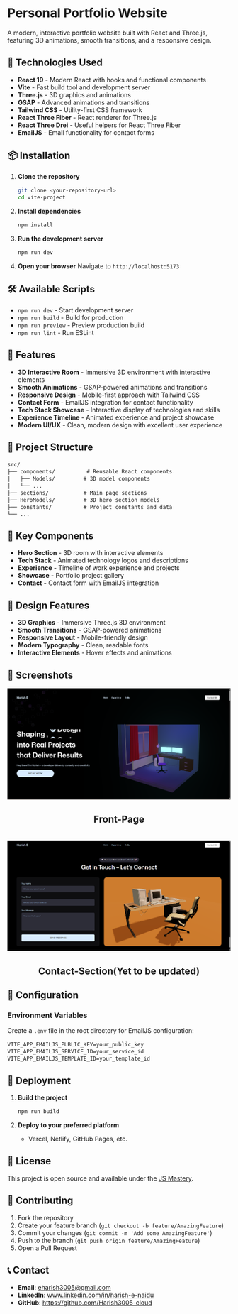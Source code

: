 # Personal Portfolio Website

A modern, interactive portfolio website built with React and Three.js, featuring 3D animations, smooth transitions, and a responsive design.

## 🚀 Technologies Used

- **React 19** - Modern React with hooks and functional components
- **Vite** - Fast build tool and development server
- **Three.js** - 3D graphics and animations
- **GSAP** - Advanced animations and transitions
- **Tailwind CSS** - Utility-first CSS framework
- **React Three Fiber** - React renderer for Three.js
- **React Three Drei** - Useful helpers for React Three Fiber
- **EmailJS** - Email functionality for contact forms

## 📦 Installation

1. **Clone the repository**
   ```bash
   git clone <your-repository-url>
   cd vite-project
   ```

2. **Install dependencies**
   ```bash
   npm install
   ```

3. **Run the development server**
   ```bash
   npm run dev
   ```

4. **Open your browser**
   Navigate to `http://localhost:5173`

## 🛠️ Available Scripts

- `npm run dev` - Start development server
- `npm run build` - Build for production
- `npm run preview` - Preview production build
- `npm run lint` - Run ESLint

## 🎨 Features

- **3D Interactive Room** - Immersive 3D environment with interactive elements
- **Smooth Animations** - GSAP-powered animations and transitions
- **Responsive Design** - Mobile-first approach with Tailwind CSS
- **Contact Form** - EmailJS integration for contact functionality
- **Tech Stack Showcase** - Interactive display of technologies and skills
- **Experience Timeline** - Animated experience and project showcase
- **Modern UI/UX** - Clean, modern design with excellent user experience

## 📁 Project Structure

```
src/
├── components/          # Reusable React components
│   ├── Models/         # 3D model components
│   └── ...
├── sections/           # Main page sections
├── HeroModels/         # 3D hero section models
├── constants/          # Project constants and data
└── ...
```

## 🎯 Key Components

- **Hero Section** - 3D room with interactive elements
- **Tech Stack** - Animated technology logos and descriptions
- **Experience** - Timeline of work experience and projects
- **Showcase** - Portfolio project gallery
- **Contact** - Contact form with EmailJS integration

## 🎨 Design Features

- **3D Graphics** - Immersive Three.js 3D environment
- **Smooth Transitions** - GSAP-powered animations
- **Responsive Layout** - Mobile-friendly design
- **Modern Typography** - Clean, readable fonts
- **Interactive Elements** - Hover effects and animations

## 📸 Screenshots

<img src="Screenshot 2025-08-05 000203.png">
<h2 style="text-align: center; ">Front-Page</h2>
<br>
<img src="Screenshot 2025-08-05 000250.png">
<h2 style="text-align: center; ">Contact-Section(Yet to be updated)</h2>

## 🔧 Configuration

### Environment Variables
Create a `.env` file in the root directory for EmailJS configuration:
```env
VITE_APP_EMAILJS_PUBLIC_KEY=your_public_key
VITE_APP_EMAILJS_SERVICE_ID=your_service_id
VITE_APP_EMAILJS_TEMPLATE_ID=your_template_id
```

## 🚀 Deployment

1. **Build the project**
   ```bash
   npm run build
   ```

2. **Deploy to your preferred platform**
   - Vercel, Netlify, GitHub Pages, etc.

## 📝 License

This project is open source and available under the [JS Mastery](LICENSE).

## 🤝 Contributing

1. Fork the repository
2. Create your feature branch (`git checkout -b feature/AmazingFeature`)
3. Commit your changes (`git commit -m 'Add some AmazingFeature'`)
4. Push to the branch (`git push origin feature/AmazingFeature`)
5. Open a Pull Request

## 📞 Contact

- **Email**: eharish3005@gmail.com
- **LinkedIn**: www.linkedin.com/in/harish-e-naidu
- **GitHub**: https://github.com/Harish3005-cloud



